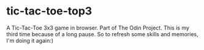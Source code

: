# tic-tac-toe-top3
A Tic-Tac-Toe 3x3 game in browser. Part of The Odin Project. This is my third time because of a long pause. So to refresh some skills and memories, I'm doing it again:)
